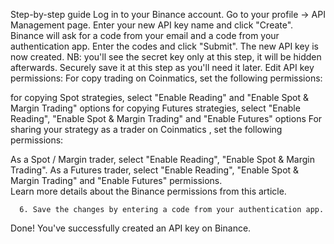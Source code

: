 Step-by-step guide
Log in to your Binance account.
Go to your profile -> API Management page. Enter your new API key name and click "Create".
Binance will ask for a code from your email and a code from your authentication app. Enter the codes and click "Submit".
The new API key is now created. NB: you'll see the secret key only at this step, it will be hidden afterwards. Securely save it at this step as you'll need it later.
Edit API key permissions:
          For copy trading on Coinmatics, set the following permissions:

for copying Spot strategies, select "Enable Reading" and "Enable Spot & Margin Trading" options
for copying Futures strategies, select "Enable Reading", "Enable Spot & Margin Trading" and "Enable Futures" options
          For sharing your strategy as a trader on Coinmatics , set the following permissions:

As a Spot / Margin trader, select "Enable Reading", "Enable Spot & Margin Trading".
As a Futures trader, select "Enable Reading", "Enable Spot & Margin Trading" and "Enable Futures" permissions.         
          Learn more details about the Binance permissions from this article. 

      6. Save the changes by entering a code from your authentication app.

 

Done! You've successfully created an API key on Binance.

